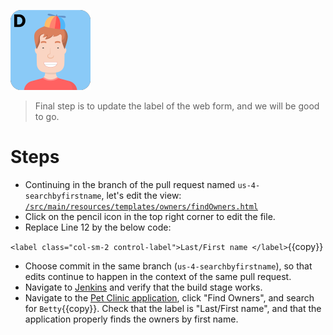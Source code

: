 ![Dan](../../assets/yellow-belt-devops-dojo/test-driven-development/dan.png)

> Final step is to update the label of the web form, and we will be good to go.

# Steps

* Continuing in the branch of the pull request named `us-4-searchbyfirstname`, let's edit the view: [`/src/main/resources/templates/owners/findOwners.html`](https://[[HOST_SUBDOMAIN]]-9876-[[KATACODA_HOST]].environments.katacoda.com/#findowners)
* Click on the pencil icon in the top right corner to edit the file.
* Replace Line 12 by the below code:

`<label class="col-sm-2 control-label">Last/First name </label>`{{copy}}

* Choose commit in the same branch (`us-4-searchbyfirstname`), so that edits continue to happen in the context of the same pull request.
* Navigate to <a href="https://[[HOST_SUBDOMAIN]]-8080-[[KATACODA_HOST]].environments.katacoda.com/blue/organizations/jenkins/pet-clinic/pr" target="jenkins">Jenkins</a> and verify that the build stage works.
* Navigate to the [Pet Clinic application](https://[[HOST_SUBDOMAIN]]-9966-[[KATACODA_HOST]].environments.katacoda.com/), click "Find Owners", and search for `Betty`{{copy}}. Check that the label is "Last/First name", and that the application properly finds the owners by first name.
